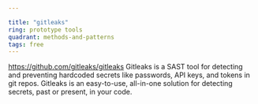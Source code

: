 ```yaml
---

title: "gitleaks"
ring: prototype tools
quadrant: methods-and-patterns
tags: free
---
```

https://github.com/gitleaks/gitleaks
Gitleaks is a SAST tool for detecting and preventing hardcoded secrets like passwords, API keys, and tokens in git repos. Gitleaks is an easy-to-use, all-in-one solution for detecting secrets, past or present, in your code.
